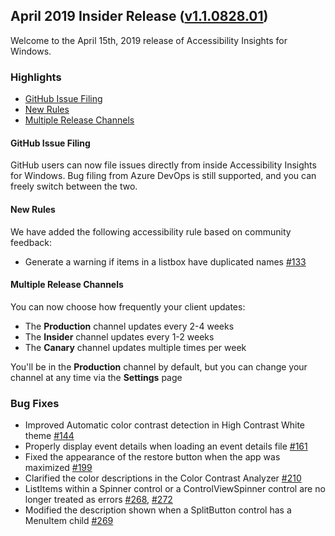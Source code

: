 ## April 2019 Insider Release ([v1.1.0828.01](https://github.com/Microsoft/accessibility-insights-windows/releases/tag/v1.1.0828.01))

Welcome to the April 15th, 2019 release of Accessibility Insights for Windows.

### Highlights

  - [GitHub Issue Filing](#github-issue-filing)
  - [New Rules](#new-rules)
  - [Multiple Release Channels](#multiple-release-channels)
  
#### GitHub Issue Filing

GitHub users can now file issues directly from inside Accessibility Insights for Windows. Bug filing from Azure DevOps is still supported, and you can freely switch between the two.

#### New Rules

We have added the following accessibility rule based on community feedback:
- Generate a warning if items in a listbox have duplicated names [#133](https://github.com/Microsoft/accessibility-insights-windows/issues/133)

#### Multiple Release Channels

You can now choose how frequently your client updates:
- The **Production** channel updates every 2-4 weeks
- The **Insider** channel updates every 1-2 weeks
- The **Canary** channel updates multiple times per week

You'll be in the **Production** channel by default, but you can change your channel at any time via the **Settings** page

### Bug Fixes

- Improved Automatic color contrast detection in High Contrast White theme [#144](https://github.com/Microsoft/accessibility-insights-windows/issues/144)
- Properly display event details when loading an event details file [#161](https://github.com/Microsoft/accessibility-insights-windows/issues/161)
- Fixed the appearance of the restore button when the app was maximized [#199](https://github.com/Microsoft/accessibility-insights-windows/issues/199)
- Clarified the color descriptions in the Color Contrast Analyzer [#210](https://github.com/Microsoft/accessibility-insights-windows/issues/210)
- ListItems within a Spinner control or a ControlViewSpinner control are no longer treated as errors [#268](https://github.com/Microsoft/accessibility-insights-windows/issues/268), [#272](https://github.com/Microsoft/accessibility-insights-windows/issues/272)
- Modified the description shown when a SplitButton control has a MenuItem child [#269](https://github.com/Microsoft/accessibility-insights-windows/issues/269)
